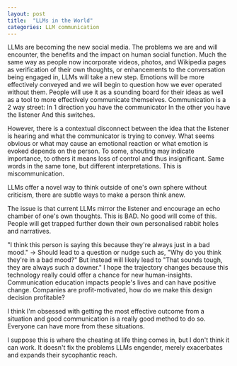 ```yaml
---
layout: post
title:  "LLMs in the World"
categories: LLM communication 
---
```

LLMs are becoming the new social media. The problems we are and will encounter, the benefits and the impact on human social function. Much the same way as people now incorporate videos, photos, and Wikipedia pages as verification of their own thoughts, or enhancements to the conversation being engaged in, LLMs will take a new step. Emotions will be more effectively conveyed and we will begin to question how we ever operated without them. People will use it as a sounding board for their ideas as well as a tool to more effectively communicate themselves. Communication is a 2 way street:
In 1 direction you have the communicator
In the other you have the listener
And this switches.

However, there is a contextual disconnect between the idea that the listener is hearing and what the communicator is trying to convey. What seems obvious or what may cause an emotional reaction or what emotion is evoked depends on the person. To some, shouting may indicate importance, to others it means loss of control and thus insignificant. Same words in the same tone, but different interpretations. This is miscommunication.

LLMs offer a novel way to think outside of one's own sphere without criticism, there are subtle ways to make a person think anew.

The issue is that current LLMs mirror the listener and encourage an echo chamber of one's own thoughts. This is BAD. No good will come of this. People will get trapped further down their own personalised rabbit holes and narratives.

"I think this person is saying this because they're always just in a bad mood." -> Should lead to a question or nudge such as, "Why do you think they're in a bad mood?"
But instead will likely lead to "That sounds tough, they are always such a downer."
I hope the trajectory changes because this technology really could offer a chance for new human-insights. Communication education impacts people's lives and can have positive change. Companies are profit-motivated, how do we make this design decision profitable?


I think I'm obsessed with getting the most effective outcome from a situation and good communication is a really good method to do so. Everyone can have more from these situations.

I suppose this is where the cheating at life thing comes in, but I don't think it can work. It doesn't fix the problems LLMs engender, merely exacerbates and expands their sycophantic reach.
